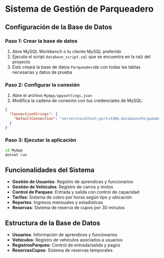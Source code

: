 # Sistema de Gestión de Parqueadero

## Configuración de la Base de Datos

### Paso 1: Crear la base de datos
1. Abre MySQL Workbench o tu cliente MySQL preferido
2. Ejecuta el script `database_script.sql` que se encuentra en la raíz del proyecto
3. Esto creará la base de datos `ParqueaderoDb` con todas las tablas necesarias y datos de prueba

### Paso 2: Configurar la conexión
1. Abre el archivo `MyApp/appsettings.json`
2. Modifica la cadena de conexión con tus credenciales de MySQL:
```json
{
  "ConnectionStrings": {
    "DefaultConnection": "server=localhost;port=3306;database=ParqueaderoDb;user=TU_USUARIO;password=TU_PASSWORD;"
  }
}
```

### Paso 3: Ejecutar la aplicación
```bash
cd MyApp
dotnet run
```

## Funcionalidades del Sistema

- **Gestión de Usuarios**: Registro de aprendices y funcionarios
- **Gestión de Vehículos**: Registro de carros y motos
- **Control de Parqueo**: Entrada y salida con control de capacidad
- **Tarifas**: Sistema de cobro por horas según tipo y ubicación
- **Reportes**: Ingresos mensuales y estadísticas
- **Reservas**: Sistema de reserva de cupos por 30 minutos

## Estructura de la Base de Datos

- **Usuarios**: Información de aprendices y funcionarios
- **Vehiculos**: Registro de vehículos asociados a usuarios
- **RegistrosParqueo**: Control de entrada/salida y pagos
- **ReservasCupos**: Sistema de reservas temporales